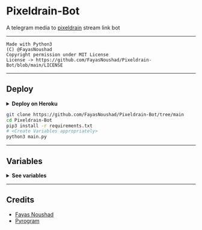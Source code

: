 # Pixeldrain-Bot

A telegram media to [pixeldrain](https://pixeldrain.com) stream link bot

---

```
Made with Python3
(C) @FayasNoushad
Copyright permission under MIT License
License -> https://github.com/FayasNoushad/Pixeldrain-Bot/blob/main/LICENSE
```

---


## Deploy 

<details>
  <summary><b>Deploy on Heroku</b></summary>
<br/>

<p align="left">
  <a href="https://heroku.com/deploy?template=https://github.com/OO7ROBot/Pixeldrain-Bot/tree/OO7ROBot">
     <img height="30px" src="https://img.shields.io/badge/Deploy%20To%20Heroku-blueviolet?style=for-the-badge&logo=heroku">
  </a>
</p>

</details>

```sh
git clone https://github.com/FayasNoushad/Pixeldrain-Bot/tree/main
cd Pixeldrain-Bot
pip3 install -r requirements.txt
# <Create Variables appropriately>
python3 main.py
```

---

## Variables
<details>
  <summary><b>See variables</b></summary>
<br/>

- `API_HASH` Your API Hash from my.telegram.org
- `API_ID` Your API ID from my.telegram.org
- `BOT_TOKEN` Your bot token from @BotFather

</details>

---

## Credits

- [Fayas Noushad](https://github.com/FayasNoushad)
- [Pyrogram](https://github.com/pyrogram/pyrogram)
